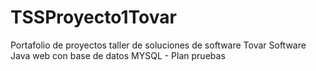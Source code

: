 # TSSProyecto1Tovar
Portafolio de proyectos taller de soluciones de software Tovar 
Software Java web con base de datos MYSQL - Plan pruebas 

